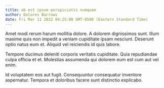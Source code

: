 ```yaml
---
title: ab est ipsum perspiciatis numquam
author: Dolores Barrows
date: Fri Mar 11 2022 04:25:00 GMT-0500 (Eastern Standard Time)
---
```

Amet modi rerum harum mollitia dolore. A dolorem dignissimos sunt. Illum maxime quis non impedit a veniam cupiditate ipsam nesciunt. Deserunt optio natus eum et. Aliquid vel reiciendis id quis labore.

 Tempore ducimus deleniti corporis veritatis cupiditate. Quia repudiandae culpa officia et et. Molestias assumenda qui dolorem eum est cum aut vel enim.

 Id voluptatem eos aut fugit. Consequuntur consequatur inventore aspernatur. Tempora et doloribus facere sunt distinctio explicabo.